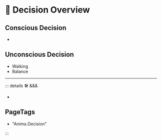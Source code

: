 # 💭 <anima>Decision Overview </anima>

## Conscious Decision

-

## Unconscious Decision

- Walking
- Balance

---

<!-- =================================================== -->
<!-- =================================================== -->
<!-- =================================================== -->
<!-- =================================================== -->
<!-- =================================================== -->
::: details 🛠 <dev>&&&</dev>

-

<h2>PageTags</h2>

- "Anima.Decision"

:::
